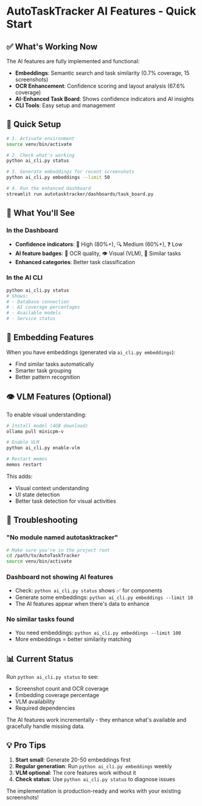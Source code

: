# AutoTaskTracker AI Features - Quick Start

## ✅ What's Working Now

The AI features are fully implemented and functional:

- **Embeddings**: Semantic search and task similarity (0.7% coverage, 15 screenshots)
- **OCR Enhancement**: Confidence scoring and layout analysis (67.6% coverage)
- **AI-Enhanced Task Board**: Shows confidence indicators and AI insights
- **CLI Tools**: Easy setup and management

## 🚀 Quick Setup

```bash
# 1. Activate environment
source venv/bin/activate

# 2. Check what's working
python ai_cli.py status

# 3. Generate embeddings for recent screenshots
python ai_cli.py embeddings --limit 50

# 4. Run the enhanced dashboard
streamlit run autotasktracker/dashboards/task_board.py
```

## 🎯 What You'll See

### In the Dashboard
- **Confidence indicators**: 🎯 High (80%+), 🔍 Medium (60%+), ❓ Low
- **AI feature badges**: 📝 OCR quality, 👁️ Visual (VLM), 🧠 Similar tasks
- **Enhanced categories**: Better task classification

### In the AI CLI
```bash
python ai_cli.py status
# Shows:
# - Database connection
# - AI coverage percentages  
# - Available models
# - Service status
```

## 🧠 Embedding Features

When you have embeddings (generated via `ai_cli.py embeddings`):
- Find similar tasks automatically
- Smarter task grouping
- Better pattern recognition

## 👁️ VLM Features (Optional)

To enable visual understanding:
```bash
# Install model (4GB download)
ollama pull minicpm-v

# Enable VLM
python ai_cli.py enable-vlm

# Restart memos
memos restart
```

This adds:
- Visual context understanding
- UI state detection
- Better task detection for visual activities

## 🔧 Troubleshooting

### "No module named autotasktracker"
```bash
# Make sure you're in the project root
cd /path/to/AutoTaskTracker
source venv/bin/activate
```

### Dashboard not showing AI features
- Check: `python ai_cli.py status` shows ✅ for components
- Generate some embeddings: `python ai_cli.py embeddings --limit 10`
- The AI features appear when there's data to enhance

### No similar tasks found
- You need embeddings: `python ai_cli.py embeddings --limit 100`
- More embeddings = better similarity matching

## 📊 Current Status

Run `python ai_cli.py status` to see:
- Screenshot count and OCR coverage
- Embedding coverage percentage
- VLM availability
- Required dependencies

The AI features work incrementally - they enhance what's available and gracefully handle missing data.

## 💡 Pro Tips

1. **Start small**: Generate 20-50 embeddings first
2. **Regular generation**: Run `python ai_cli.py embeddings` weekly
3. **VLM optional**: The core features work without it
4. **Check status**: Use `python ai_cli.py status` to diagnose issues

The implementation is production-ready and works with your existing screenshots!